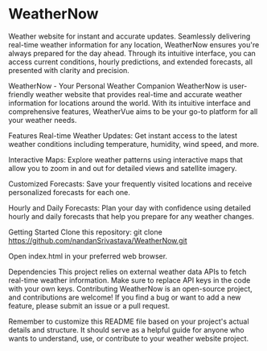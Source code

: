 # WeatherNow
Weather website for instant and accurate updates. Seamlessly delivering real-time weather information for any location, WeatherNow ensures you're always prepared for the day ahead. Through its intuitive interface, you can access current conditions, hourly predictions, and extended forecasts, all presented with clarity and precision.

WeatherNow - Your Personal Weather Companion
WeatherNow is user-friendly weather website that provides real-time and accurate weather information for locations around the world. With its intuitive interface and comprehensive features, WeatherVue aims to be your go-to platform for all your weather needs.

Features
Real-time Weather Updates: Get instant access to the latest weather conditions including temperature, humidity, wind speed, and more.

Interactive Maps: Explore weather patterns using interactive maps that allow you to zoom in and out for detailed views and satellite imagery.

Customized Forecasts: Save your frequently visited locations and receive personalized forecasts for each one.

Hourly and Daily Forecasts: Plan your day with confidence using detailed hourly and daily forecasts that help you prepare for any weather changes.

Getting Started
Clone this repository: git clone https://github.com/nandanSrivastava/WeatherNow.git

Open index.html in your preferred web browser.

Dependencies
This project relies on external weather data APIs to fetch real-time weather information. Make sure to replace API keys in the code with your own keys.
Contributing
WeatherNow is an open-source project, and contributions are welcome! If you find a bug or want to add a new feature, please submit an issue or a pull request.

Remember to customize this README file based on your project's actual details and structure. It should serve as a helpful guide for anyone who wants to understand, use, or contribute to your weather website project.
